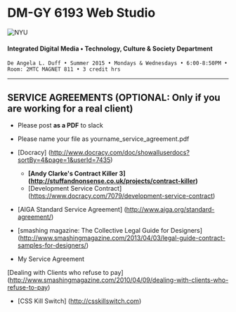 # DM-GY 6193 Web Studio

![NYU](http://ws2.polishedsolid.com/de/nyu_soe_logo.png)
#### Integrated Digital Media • Technology, Culture & Society Department

    De Angela L. Duff • Summer 2015 • Mondays & Wednesdays • 6:00-8:50PM • Room: 2MTC MAGNET 811 • 3 credit hrs

---

## SERVICE AGREEMENTS (OPTIONAL: Only if you are working for a real client)

 * Please post **as a PDF** to slack
 * Please name your file as yourname_service_agreement.pdf

* [Docracy] (http://www.docracy.com/doc/showalluserdocs?sortBy=4&page=1&userId=7435)
  * **[Andy Clarke's Contract Killer 3] (http://stuffandnonsense.co.uk/projects/contract-killer)**
  * [Development Service Contract] (https://www.docracy.com/7079/development-service-contract)
* [AIGA Standard Service Agreement] (http://www.aiga.org/standard-agreement/)
* [smashing magazine: The Collective Legal Guide for Designers] (http://www.smashingmagazine.com/2013/04/03/legal-guide-contract-samples-for-designers/)
* My Service Agreement

[Dealing with Clients who refuse to pay] (http://www.smashingmagazine.com/2010/04/09/dealing-with-clients-who-refuse-to-pay)
* [CSS Kill Switch] (http://csskillswitch.com)










